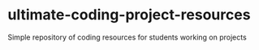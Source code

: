 # ultimate-coding-project-resources
Simple repository of coding resources for students working on projects
